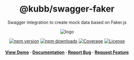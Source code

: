 <div align="center">

<!-- <img src="assets/logo.png" alt="logo" width="200" height="auto" /> -->
<h1>@kubb/swagger-faker</h1>

<p>
   Swagger integration to create mock data based on Faker.js
  </p>
  <img src="https://raw.githubusercontent.com/kubb-project/kubb/main/assets/banner.png" alt="logo"  height="auto" />

[![npm version][npm-version-src]][npm-version-href]
[![npm downloads][npm-downloads-src]][npm-downloads-href]
[![Coverage][coverage-src]][coverage-href]
[![License][license-src]][license-href]

<!-- ALL-CONTRIBUTORS-BADGE:START - Do not remove or modify this section -->
<!-- ALL-CONTRIBUTORS-BADGE:END -->
</p>

<h4>
    <a href="https://codesandbox.io/s/github/kubb-project/kubb/tree/alpha/examples/typescript" target="_blank">View Demo</a>
    <span> · </span>
      <a href="https://kubb.dev/" target="_blank">Documentation</a>
    <span> · </span>
      <a href="https://github.com/kubb-project/kubb/issues/" target="_blank">Report Bug</a>
    <span> · </span>
      <a href="https://github.com/kubb-project/kubb/issues/" target="_blank">Request Feature</a>
  </h4>
</div>

<!-- Badges -->

[npm-version-src]: https://img.shields.io/npm/v/@kubb/swagger-faker?flat&colorA=18181B&colorB=f58517
[npm-version-href]: https://npmjs.com/package/@kubb/swagger-faker
[npm-downloads-src]: https://img.shields.io/npm/dm/@kubb/swagger-faker?flat&colorA=18181B&colorB=f58517
[npm-downloads-href]: https://npmjs.com/package/@kubb/swagger-faker
[license-src]: https://img.shields.io/github/license/kubb-project/kubb.svg?flat&colorA=18181B&colorB=f58517
[license-href]: https://github.com/kubb-project/kubb/blob/main/LICENSE
[build-src]: https://img.shields.io/github/actions/workflow/status/kubb-project/kubb/ci.yaml?style=flat&colorA=18181B&colorB=f58517
[build-href]: https://www.npmjs.com/package/@kubb/swagger-faker
[minified-src]: https://img.shields.io/bundlephobia/min/@kubb/swagger-faker?style=flat&colorA=18181B&colorB=f58517
[minified-href]: https://www.npmjs.com/package/@kubb/swagger-faker
[coverage-src]: https://img.shields.io/codecov/c/github/kubb-project/kubb?style=flat&colorA=18181B&colorB=f58517
[coverage-href]: https://www.npmjs.com/package/@kubb/swagger-faker

